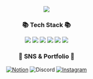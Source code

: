 <div align=center>
<img src="https://capsule-render.vercel.app/api?type=waving&color=timeAuto&height=200&section=header&text=SUNJIHEE&fontSize=75" />
	
	
</div>
<div align=center>
	<h3>📚 Tech Stack 📚</h3> 
	
	
</div>
<div align="center">
	<img src="https://img.shields.io/badge/Python-3776AB?style=flat-square&logo=python&logoColor=white" />
	<img src="https://img.shields.io/badge/sqlite-003B57?style=flat&logo=MySQL&logoColor=white" />
	<img src="https://img.shields.io/badge/MySQL-4479A1?style=flat&logo=MySQL&logoColor=white" />
	<img src="https://img.shields.io/badge/R-276DC3?style=flat&logo=R&logoColor=white" />
	<img src="https://img.shields.io/badge/postgresql-4169E1?style=flat&logo=R&logoColor=white" />
	<img src="https://img.shields.io/badge/Docker-2496ED?style=flat&logo=R&logoColor=white" />
	
	
	
</div>
<div align=center>
	<h3>🎨 SNS & Portfolio 🎨</h3>
	
	
</div>
<div align=center>
	<a href = "https://stone-paint-c02.notion.site/Data-Analyst-2bdcda1313734458b5a79b3fc4fa4ae5"> 
		<img alt="Notion" src ="https://img.shields.io/badge/Portfolio-%23000000.svg?style=for-the-badge&logo=notion&logoColor=white"/></a>
	</a>
	<img alt="Discord" src ="https://img.shields.io/badge/선지희%231561-%237289DA.svg?style=for-the-badge&logo=discord&logoColor=white"/>
	
</a>
	<a href = "https://instagram.com/mean.___.happy?igshid=MmIzYWVlNDQ5Yg=="> 
		<img alt="Instagram" src ="https://img.shields.io/badge/Instagram-%23E4405F.svg?style=for-the-badge&logo=Instagram&logoColor=white"/></a>
	
</a>
	
</div>
<br>
<div align=center>
	
<!--
**SUNJIHEE/SUNJIHEE** is a ✨ _special_ ✨ repository because its `README.md` (this file) appears on your GitHub profile.

Here are some ideas to get you started:

- 🔭 I’m currently working on ...
- 🌱 I’m currently learning ...
- 👯 I’m looking to collaborate on ...
- 🤔 I’m looking for help with ...
- 💬 Ask me about ...
- 📫 How to reach me: ...
- 😄 Pronouns: ...
- ⚡ Fun fact: ...
-->
